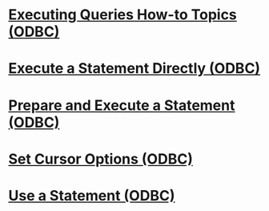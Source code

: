 # [Executing Queries How-to Topics (ODBC)](executing-queries-how-to-topics-odbc.md)
# [Execute a Statement Directly (ODBC)](execute-a-statement-directly-odbc.md)
# [Prepare and Execute a Statement (ODBC)](prepare-and-execute-a-statement-odbc.md)
# [Set Cursor Options (ODBC)](set-cursor-options-odbc.md)
# [Use a Statement (ODBC)](use-a-statement-odbc.md)
